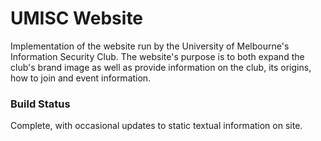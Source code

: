 # UMISC Website

Implementation of the website run by the University of Melbourne's Information Security Club. The website's purpose is to both expand the club's brand image as well as provide information on the club, its origins, how to join and event information.

### Build Status

Complete, with occasional updates to static textual information on site.
